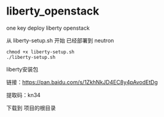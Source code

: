 # liberty_openstack
one key deploy liberty openstack

从 liberty-setup.sh 开始
已经部署到 neutron

```
chmod +x liberty-setup.sh
./liberty-setup.sh
```

liberty安装包

链接：https://pan.baidu.com/s/1ZkhNkJD4EC8y4pAvodEtDg 

提取码：kn34 

下载到 项目的根目录
